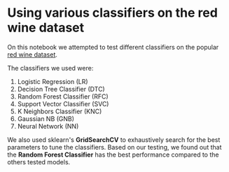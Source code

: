 # Using various classifiers on the red wine dataset

On this notebook we attempted to test different classifiers on the popular [red wine dataset](https://www.kaggle.com/datasets/uciml/red-wine-quality-cortez-et-al-2009?datasetId=4458&sortBy=voteCount).

The classifiers we used were:
1. Logistic Regression (LR)
2. Decision Tree Classifier (DTC)
3. Random Forest Classifier (RFC)
4. Support Vector Classifier (SVC)
5. K Neighbors Classifier (KNC)
6. Gaussian NB (GNB)
7. Neural Network (NN)

We also used sklearn's **GridSearchCV** to exhaustively search for the best parameters to tune the classifiers.
Based on our testing, we found out that the **Random Forest Classifier** has the best performance compared to the others tested models.